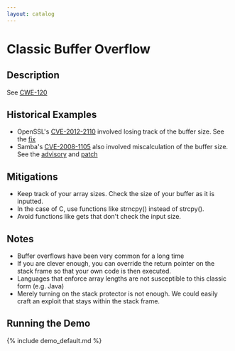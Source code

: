 ```yaml
---
layout: catalog
---
```


Classic Buffer Overflow
=======================

Description
-----------

See [CWE-120](http://cwe.mitre.org/data/definitions/120.html)

Historical Examples
-------------------
* OpenSSL's [CVE-2012-2110](http://cve.mitre.org/cgi-bin/cvename.cgi?name=CVE-2012-2110) involved losing track of the buffer size. See the [fix](http://cvs.openssl.org/chngview?cn=22431)
* Samba's [CVE-2008-1105](http://cve.mitre.org/cgi-bin/cvename.cgi?name=CVE-2008-1105) also involved miscalculation of the buffer size. See the [advisory](http://www.samba.org/samba/security/CVE-2008-1105.html) and [patch](https://bugzilla.redhat.com/attachment.cgi?id=305636&action=diff)

Mitigations
-----------
* Keep track of your array sizes. Check the size of your buffer as it is inputted. 
* In the case of C, use functions like strncpy() instead of strcpy().
* Avoid functions like gets that don't check the input size. 
 
Notes
-----

* Buffer overflows have been very common for a long time
* If you are clever enough, you can override the return pointer on the stack frame so that your own code is then executed. 
* Languages that enforce array lengths are not susceptible to this classic form (e.g. Java)
* Merely turning on the stack protector is not enough. We could easily craft an exploit that stays within the stack frame.

 

Running the Demo
----------------
{% include demo_default.md %}

